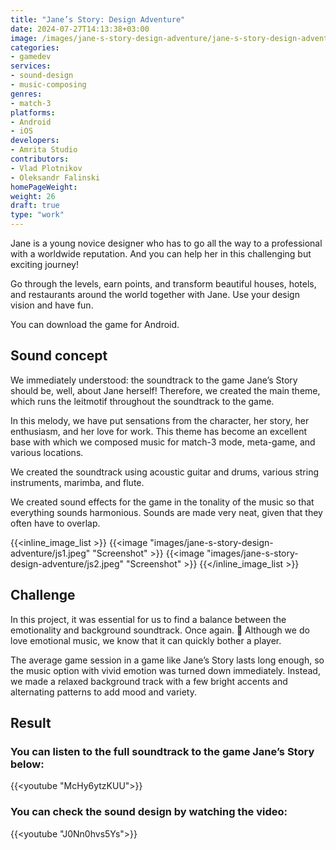 ```yaml
---
title: "Jane’s Story: Design Adventure"
date: 2024-07-27T14:13:38+03:00
image: /images/jane-s-story-design-adventure/jane-s-story-design-adventure-thumb.webp
categories:
- gamedev
services:
- sound-design
- music-composing
genres:
- match-3
platforms:
- Android
- iOS
developers:
- Amrita Studio
contributors:
- Vlad Plotnikov
- Oleksandr Falinski
homePageWeight:
weight: 26
draft: true
type: "work"
---
```


Jane is a young novice designer who has to go all the way to a professional with a worldwide reputation. And you can help her in this challenging but exciting journey!

Go through the levels, earn points, and transform beautiful houses, hotels, and restaurants around the world together with Jane. Use your design vision and have fun.

You can download the game for Android.

## Sound concept

We immediately understood: the soundtrack to the game Jane’s Story should be, well, about Jane herself! Therefore, we created the main theme, which runs the leitmotif throughout the soundtrack to the game.

In this melody, we have put sensations from the character, her story, her enthusiasm, and her love for work. This theme has become an excellent base with which we composed music for match-3 mode, meta-game, and various locations.

We created the soundtrack using acoustic guitar and drums, various string instruments, marimba, and flute.

We created sound effects for the game in the tonality of the music so that everything sounds harmonious. Sounds are made very neat, given that they often have to overlap.

{{<inline_image_list >}}
{{<image "images/jane-s-story-design-adventure/js1.jpeg" "Screenshot"  >}}
{{<image "images/jane-s-story-design-adventure/js2.jpeg" "Screenshot"  >}}
{{</inline_image_list >}}

## Challenge

In this project, it was essential for us to find a balance between the emotionality and background soundtrack. Once again. 🙂 Although we do love emotional music, we know that it can quickly bother a player.

The average game session in a game like Jane’s Story lasts long enough, so the music option with vivid emotion was turned down immediately. Instead, we made a relaxed background track with a few bright accents and alternating patterns to add mood and variety.

## Result

### You can listen to the full soundtrack to the game Jane’s Story below:

{{<youtube "McHy6ytzKUU">}}

### You can check the sound design by watching the video:

{{<youtube "J0Nn0hvs5Ys">}}